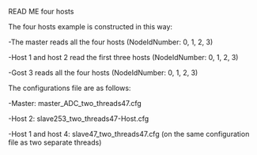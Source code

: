 READ ME four hosts

The four hosts example is constructed in this way:

-The master reads all the four hosts (NodeIdNumber: 0, 1, 2, 3)

-Host 1 and host 2 read the first three hosts (NodeIdNumber: 0, 1, 2, 3)

-Gost 3 reads all the four hosts (NodeIdNumber: 0, 1, 2, 3)





The configurations file are as follows:

-Master: master_ADC_two_threads47.cfg 

-Host 2:  slave253_two_threads47-Host.cfg

-Host 1 and host 4:  slave47_two_threads47.cfg (on the same configuration file as two separate threads)  





